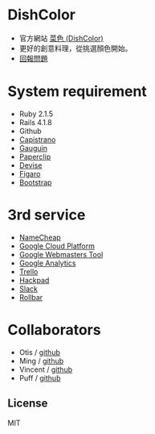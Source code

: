 # DishColor
- 官方網站 [菜色 (DishColor) ](http://dishcolor.com/)
- 更好的創意料理，從挑選顏色開始。
- [回報問題](https://github.com/Fool-Stack-Rangers/DishColor/issues)

# System requirement
- Ruby 2.1.5
- Rails 4.1.8
- Github
- [Capistrano](https://github.com/capistrano/capistrano)
- [Gauguin](https://github.com/LunarLogic/gauguin)
- [Paperclip](https://github.com/thoughtbot/paperclip)
- [Devise](https://github.com/plataformatec/devise)
- [Figaro](https://github.com/laserlemon/figaro)
- [Bootstrap](http://getbootstrap.com/)

# 3rd service
- [NameCheap](https://www.namecheap.com/)
- [Google Cloud Platform](https://cloud.google.com/)
- [Google Webmasters Tool](https://www.google.com/webmasters/tools/)
- [Google Analytics](https://www.google.com/analytics/web/)
- [Trello](https://trello.com/)
- [Hackpad](https://hackpad.com/)
- [Slack](https://slack.com/)
- [Rollbar](https://rollbar.com/)

# Collaborators
- Otis    / [github](https://github.com/AnNOtis)
- Ming    / [github](https://github.com/viflin)
- Vincent / [github](https://github.com/dangjlin)
- Puff    / [github](https://github.com/puff-tw)

License
-------
MIT
